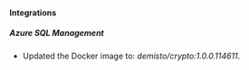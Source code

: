 
#### Integrations

##### Azure SQL Management
- Updated the Docker image to: *demisto/crypto:1.0.0.114611*.


